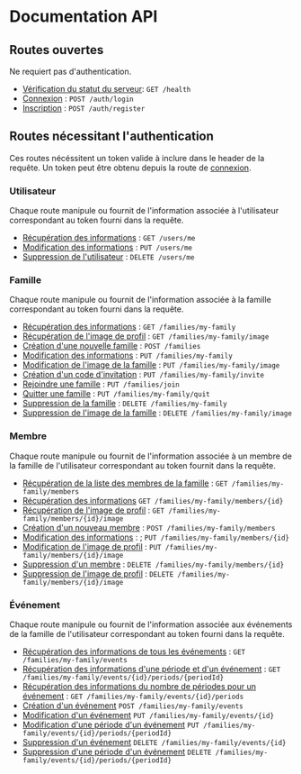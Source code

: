 # Documentation API

## Routes ouvertes

Ne requiert pas d'authentication.

-   [Vérification du statut du serveur](health/health.md): `GET /health`
-   [Connexion](auth/login.md) : `POST /auth/login`
-   [Inscription](auth/register.md) : `POST /auth/register`

## Routes nécessitant l'authentication

Ces routes nécéssitent un token valide à inclure dans le header de la requête.
Un token peut être obtenu depuis la route de [connexion](auth/login.md).

### Utilisateur

Chaque route manipule ou fournit de l'information associée à l'utilisateur correspondant au token fourni dans la
requête.

-   [Récupération des informations](users/get.md) : `GET /users/me`
-   [Modification des informations](users/put.md) : `PUT /users/me`
-   [Suppression de l'utilisateur](users/delete.md) : `DELETE /users/me`

### Famille

Chaque route manipule ou fournit de l'information associée à la famille correspondant au token fourni
dans la
requête.

-   [Récupération des informations](families/get.md) : `GET /families/my-family`
-   [Récupération de l'image de profil](families/get_image.md) : `GET /families/my-family/image`
-   [Création d'une nouvelle famille](families/post.md) : `POST /families`
-   [Modification des informations](families/put.md) : `PUT /families/my-family`
-   [Modification de l'image de la famille](families/put_image.md) : `PUT /families/my-family/image`
-   [Création d'un code d'invitation](families/put_invite.md) : `PUT /families/my-family/invite`
-   [Rejoindre une famille](families/put_join.md) : `PUT /families/join`
-   [Quitter une famille](families/put_quit.md) : `PUT /families/my-family/quit`
-   [Suppression de la famille](families/delete.md) : `DELETE /families/my-family`
-   [Suppression de l'image de la famille](families/delete_image.md) : `DELETE /families/my-family/image`

### Membre

Chaque route manipule ou fournit de l'information associée à un membre de la famille de l'utilisateur correspondant au
token fournit dans la requête.

-   [Récupération de la liste des membres de la famille](members/get.md) : `GET /families/my-family/members`
-   [Récupération des informations](members/get_id.md) `GET /families/my-family/members/{id}`
-   [Récupération de l'image de profil](members/get_image.md) : `GET /families/my-family/members/{id}/image`
-   [Création d'un nouveau membre](members/post.md) : `POST /families/my-family/members`
-   [Modification des informations](members/put.md) : ; `PUT /families/my-family/members/{id}`
-   [Modification de l'image de profil](members/put_image.md) : `PUT /families/my-family/members/{id}/image`
-   [Suppression d'un membre](members/delete.md) : `DELETE /families/my-family/members/{id}`
-   [Suppression de l'image de profil](members/delete_image.md) : `DELETE /families/my-family/members/{id}/image`

### Événement

Chaque route manipule ou fournit de l'information associée aux événements de la famille de l'utilisateur correspondant au token fourni dans la requête.

-   [Récupération des informations de tous les événements](events/get.md) : `GET /families/my-family/events`
-   [Récupération des informations d'une période et d'un événement](events/get_id.md) : `GET /families/my-family/events/{id}/periods/{periodId}`
-   [Récupération des informations du nombre de périodes pour un événement](events/get_number_periods.md) : `GET /families/my-family/events/{id}/periods`
-   [Création d'un événement](events/post.md) `POST /families/my-family/events`
-   [Modification d'un événement](events/put_event.md) `PUT /families/my-family/events/{id}`
-   [Modification d'une période d'un événement](events/put_period.md) `PUT /families/my-family/events/{id}/periods/{periodId}`
-   [Suppression d'un événement](events/delete_event.md) `DELETE /families/my-family/events/{id}`
-   [Suppression d'une période d'un événement](events/delete_period.md) `DELETE /families/my-family/events/{id}/periods/{periodId}`
